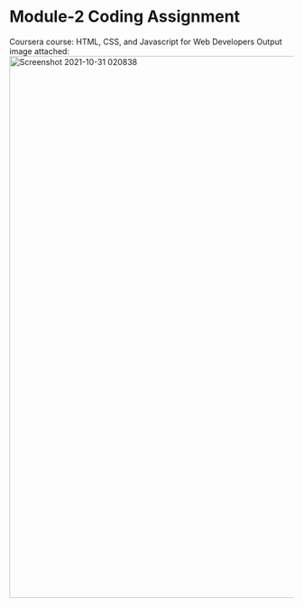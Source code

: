 # Module-2 Coding Assignment
Coursera course: HTML, CSS, and Javascript for Web Developers
Output image attached:
<img width="960" alt="Screenshot 2021-10-31 020838" src="https://user-images.githubusercontent.com/40275394/139557744-3db749e1-2d11-422e-b45f-9a33dcddb227.png">
